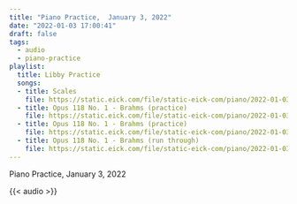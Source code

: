 ```yaml
---
title: "Piano Practice,  January 3, 2022"
date: "2022-01-03 17:00:41"
draft: false
tags:
  - audio
  - piano-practice
playlist:
  title: Libby Practice
  songs:
  - title: Scales
    file: https://static.eick.com/file/static-eick-com/piano/2022-01-03-001.mp3
  - title: Opus 118 No. 1 - Brahms (practice)
    file: https://static.eick.com/file/static-eick-com/piano/2022-01-03-002.mp3
  - title: Opus 118 No. 1 - Brahms (practice)
    file: https://static.eick.com/file/static-eick-com/piano/2022-01-03-003.mp3
  - title: Opus 118 No. 1 - Brahms (run through)
    file: https://static.eick.com/file/static-eick-com/piano/2022-01-03-004.mp3
---
```

Piano Practice, January 3, 2022

<!--more-->

{{< audio >}}
